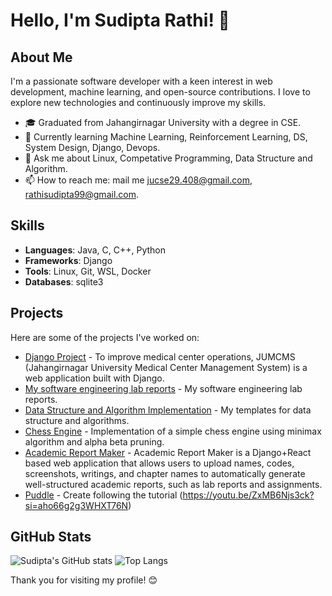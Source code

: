 # Hello, I'm Sudipta Rathi! 👋

## About Me
I'm a passionate software developer with a keen interest in web development, machine learning, and open-source contributions. I love to explore new technologies and continuously improve my skills.

- 🎓 Graduated from Jahangirnagar University with a degree in CSE.
- 🌱 Currently learning Machine Learning, Reinforcement Learning, DS, System Design, Django, Devops.
- 💬 Ask me about Linux, Competative Programming, Data Structure and Algorithm.
- 📫 How to reach me: mail me jucse29.408@gmail.com, rathisudipta99@gmail.com.

## Skills
- **Languages**: Java, C, C++, Python
- **Frameworks**: Django
- **Tools**: Linux, Git, WSL, Docker
- **Databases**: sqlite3

## Projects
Here are some of the projects I've worked on:

- [Django Project](https://github.com/sudiptarathi2020/JUMCMS-Jahangirnagar-University-Medical-Center-Management-System) - To improve medical center operations, JUMCMS (Jahangirnagar University Medical Center Management System) is a web application built with Django.
- [My software engineering lab reports](https://github.com/sudiptarathi2020/Software-Engineering-Lab-CSE404-Reports.git) - My software engineering lab reports.
- [Data Structure and Algorithm Implementation](https://github.com/sudiptarathi2020/Data-structures-and-Algorithms-in-cpp) - My templates for data structure and algorithms.
- [Chess Engine](https://github.com/sudiptarathi2020/Simple-Chess-Engine) - Implementation of a simple chess engine using minimax algorithm and alpha beta pruning.
- [Academic Report Maker](https://github.com/sudiptarathi2020/academic-report-maker) - Academic Report Maker is a Django+React based web application that allows users to upload names, codes, screenshots, writings, and chapter names to automatically generate well-structured academic reports, such as lab reports and assignments.
- [Puddle](https://github.com/sudiptarathi2020/puddle) - Create following the tutorial (https://youtu.be/ZxMB6Njs3ck?si=aho66g2g3WHXT76N)

## GitHub Stats
![Sudipta's GitHub stats](https://github-readme-stats.vercel.app/api?username=sudiptarathi2020&show_icons=true&theme=radical)
![Top Langs](https://github-readme-stats.vercel.app/api/top-langs/?username=sudiptarathi2020&layout=compact&theme=radical)

Thank you for visiting my profile! 😊
